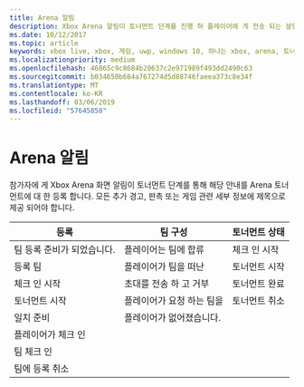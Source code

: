```yaml
---
title: Arena 알림
description: Xbox Arena 알림이 토너먼트 단계를 진행 하 플레이어에 게 전송 되는 설명 합니다.
ms.date: 10/12/2017
ms.topic: article
keywords: xbox live, xbox, 게임, uwp, windows 10, 하나는 xbox, arena, 토너먼트, ux
ms.localizationpriority: medium
ms.openlocfilehash: 46865c9c8684b20637c2e971989f493dd2490c63
ms.sourcegitcommit: b034650b684a767274d5d88746faeea373c8e34f
ms.translationtype: MT
ms.contentlocale: ko-KR
ms.lasthandoff: 03/06/2019
ms.locfileid: "57645858"
---
```

# <a name="arena-notifications"></a>Arena 알림

참가자에 게 Xbox Arena 화면 알림이 토너먼트 단계를 통해 해당 안내를 Arena 토너먼트에 대 한 등록 합니다. 모든 추가 경고, 판촉 또는 게임 관련 세부 정보에 제목으로 제공 되어야 합니다.

등록 | 팀 구성 | 토너먼트 상태
--- | --- | ---
팀 등록 준비가 되었습니다. | 플레이어는 팀에 합류 | 체크 인 시작
등록 팀 | 플레이어가 팀을 떠난 | 토너먼트 시작
체크 인 시작 | 초대를 전송 하 고 거부 | 토너먼트 완료
토너먼트 시작 | 플레이어가 요청 하는 팀을 | 토너먼트 취소
일치 준비 | 플레이어가 없어졌습니다. |
플레이어가 체크 인 | |
팀 체크 인 | |
팀에 등록 취소 | |
